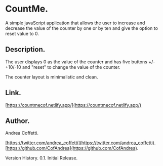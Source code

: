 # CountMe.

 
A simple javaScript application that allows the user to increase and decrease the value of the counter by one or by ten and give the option to reset value to 0.


## Description.


The user displays 0 as the value of the counter and has five buttons +/- +10/-10 and "reset" to change the value of the counter.

The counter layout is minimalistic and clean.


## Link.

[https://countmecof.netlify.app/](https://countmecof.netlify.app/)


## Author.

Andrea Coffetti.

[https://twitter.com/andrea_coffetti](https://twitter.com/andrea_coffetti).
[https://github.com/CofAndrea](https://github.com/CofAndrea).

Version History.
0.1.
Initial Release.

